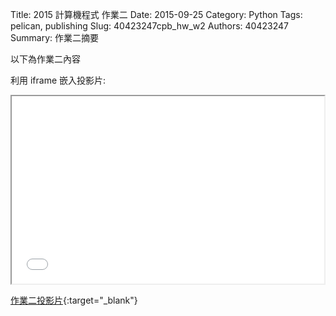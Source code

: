 Title: 2015 計算機程式 作業二
Date: 2015-09-25
Category: Python
Tags: pelican, publishing
Slug: 40423247cpb_hw_w2
Authors: 40423247
Summary: 作業二摘要

以下為作業二內容

利用 iframe 嵌入投影片:

<iframe src="40423247_cp_w2_p.html" width="500" height="300"></iframe>

[作業二投影片](40423247_cp_w2_p.html){:target="_blank"}
